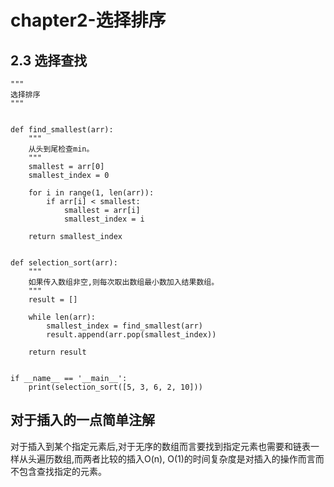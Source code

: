 chapter2-选择排序
================

## 2.3 选择查找

```python3
"""
选择排序
"""


def find_smallest(arr):
    """
    从头到尾检查min。
    """
    smallest = arr[0]
    smallest_index = 0

    for i in range(1, len(arr)):
        if arr[i] < smallest:
            smallest = arr[i]
            smallest_index = i

    return smallest_index


def selection_sort(arr):
    """
    如果传入数组非空,则每次取出数组最小数加入结果数组。
    """
    result = []

    while len(arr):
        smallest_index = find_smallest(arr)
        result.append(arr.pop(smallest_index))

    return result


if __name__ == '__main__':
    print(selection_sort([5, 3, 6, 2, 10]))

```

## 对于插入的一点简单注解

对于插入到某个指定元素后,对于无序的数组而言要找到指定元素也需要和链表一样从头遍历数组,而两者比较的插入O(n), O(1)的时间复杂度是对插入的操作而言而不包含查找指定的元素。